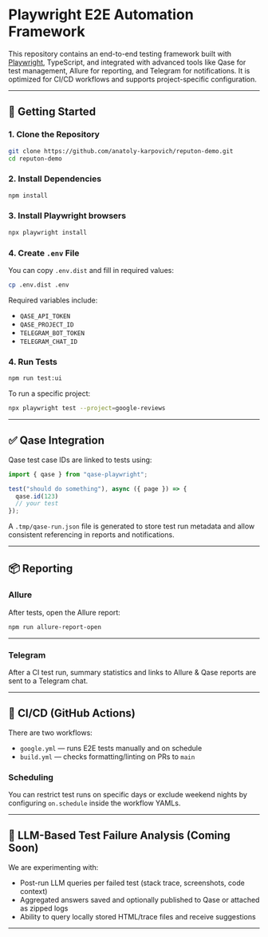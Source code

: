 # Playwright E2E Automation Framework

This repository contains an end-to-end testing framework built with [Playwright](https://playwright.dev/), TypeScript, and integrated with advanced tools like Qase for test management, Allure for reporting, and Telegram for notifications. It is optimized for CI/CD workflows and supports project-specific configuration.

---

## 🚀 Getting Started

### 1. Clone the Repository

```bash
git clone https://github.com/anatoly-karpovich/reputon-demo.git
cd reputon-demo
```

### 2. Install Dependencies

```bash
npm install
```

### 3. Install Playwright browsers

```bash
npx playwright install
```

### 4. Create `.env` File

You can copy `.env.dist` and fill in required values:

```bash
cp .env.dist .env
```

Required variables include:

- `QASE_API_TOKEN`
- `QASE_PROJECT_ID`
- `TELEGRAM_BOT_TOKEN`
- `TELEGRAM_CHAT_ID`

### 4. Run Tests

```bash
npm run test:ui
```

To run a specific project:

```bash
npx playwright test --project=google-reviews
```

---

## ✅ Qase Integration

Qase test case IDs are linked to tests using:

```ts
import { qase } from "qase-playwright";

test("should do something"), async ({ page }) => {
  qase.id(123)
  // your test
});
```

A `.tmp/qase-run.json` file is generated to store test run metadata and allow consistent referencing in reports and notifications.

---

## 📦 Reporting

### Allure

After tests, open the Allure report:

```bash
npm run allure-report-open
```

---

### Telegram

After a CI test run, summary statistics and links to Allure & Qase reports are sent to a Telegram chat.

---

## 🤖 CI/CD (GitHub Actions)

There are two workflows:

- `google.yml` — runs E2E tests manually and on schedule
- `build.yml` — checks formatting/linting on PRs to `main`

### Scheduling

You can restrict test runs on specific days or exclude weekend nights by configuring `on.schedule` inside the workflow YAMLs.

---

## 🧠 LLM-Based Test Failure Analysis (Coming Soon)

We are experimenting with:

- Post-run LLM queries per failed test (stack trace, screenshots, code context)
- Aggregated answers saved and optionally published to Qase or attached as zipped logs
- Ability to query locally stored HTML/trace files and receive suggestions

---
